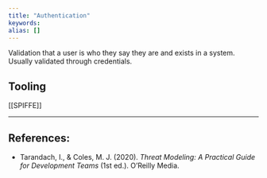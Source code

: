 ```yaml
---
title: "Authentication"
keywords:
alias: []
---
```


Validation that a user is who they say they are and exists in a system. Usually validated through credentials.

## Tooling
[[SPIFFE]]

***
## References:
* Tarandach, I., & Coles, M. J. (2020). _Threat Modeling: A Practical Guide for Development Teams_ (1st ed.). O’Reilly Media.